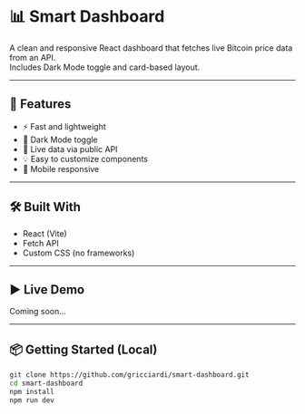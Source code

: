 # 📊 Smart Dashboard

A clean and responsive React dashboard that fetches live Bitcoin price data from an API.  
Includes Dark Mode toggle and card-based layout.

---

## 🚀 Features

- ⚡ Fast and lightweight
- 🌙 Dark Mode toggle
- 📡 Live data via public API
- 💡 Easy to customize components
- 📱 Mobile responsive

---

## 🛠 Built With

- React (Vite)
- Fetch API
- Custom CSS (no frameworks)

---

## ▶️ Live Demo

Coming soon…

---

## 📦 Getting Started (Local)

```bash
git clone https://github.com/gricciardi/smart-dashboard.git
cd smart-dashboard
npm install
npm run dev

